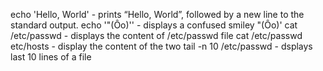 echo 'Hello, World' - prints “Hello, World”, followed by a new line to the standard output.
echo '"(Ôo)'\' - displays a confused smiley "(Ôo)'
cat /etc/passwd - displays the content of /etc/passwd file
cat /etc/passwd etc/hosts - display the content of the two
tail -n 10 /etc/passwd - dsplays last 10 lines of a file
